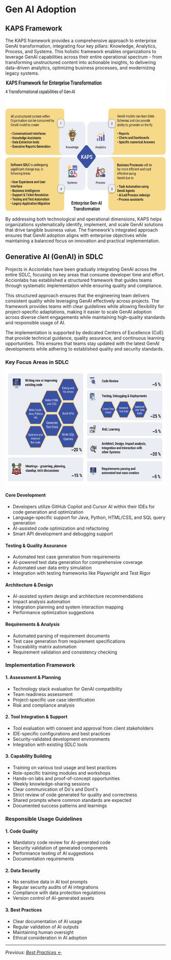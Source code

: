 # Gen AI Adoption

## KAPS Framework

The KAPS framework provides a comprehensive approach to enterprise GenAI transformation, integrating four key pillars: Knowledge, Analytics, Process, and Systems. This holistic framework enables organizations to leverage GenAI capabilities across their entire operational spectrum - from transforming unstructured content into actionable insights, to delivering data-driven analytics, optimizing business processes, and modernizing legacy systems.

<img src="../../../assets/media/image18.png" style="width:6.5in;height:4.25in" />

By addressing both technological and operational dimensions, KAPS helps organizations systematically identify, implement, and scale GenAI solutions that drive tangible business value. The framework's integrated approach ensures that GenAI adoption aligns with enterprise objectives while maintaining a balanced focus on innovation and practical implementation.

## Generative AI (GenAI) in SDLC

Projects in Accionlabs have been gradually integrating GenAI across the entire SDLC, focusing on key areas that consume developer time and effort. Accionlabs has established a structured framework that guides teams through systematic implementation while ensuring quality and compliance.

This structured approach ensures that the engineering team delivers consistent quality while leveraging GenAI effectively across projects. The framework provides teams with clear guidelines while allowing flexibility for project-specific adaptations, making it easier to scale GenAI adoption across diverse client engagements while maintaining high-quality standards and responsible usage of AI.

The implementation is supported by dedicated Centers of Excellence (CoE) that provide technical guidance, quality assurance, and continuous learning opportunities. This ensures that teams stay updated with the latest GenAI developments while adhering to established quality and security standards.

### Key Focus Areas in SDLC

<img src="../../../assets/media/image19.png" style="width:6.5807in;height:3.73558in" />

#### Core Development

- Developers utilize GitHub Copilot and Cursor AI within their IDEs for code generation and optimization
- Language-specific support for Java, Python, HTML/CSS, and SQL query generation
- AI-assisted code optimization and refactoring
- Smart API development and debugging support

#### Testing & Quality Assurance

- Automated test case generation from requirements
- AI-powered test data generation for comprehensive coverage
- Automated user data entry simulation
- Integration with testing frameworks like Playwright and Test Rigor

#### Architecture & Design

- AI-assisted system design and architecture recommendations
- Impact analysis automation
- Integration planning and system interaction mapping
- Performance optimization suggestions

#### Requirements & Analysis

- Automated parsing of requirement documents
- Test case generation from requirement specifications
- Traceability matrix automation
- Requirement validation and consistency checking

### Implementation Framework

#### 1. Assessment & Planning

- Technology stack evaluation for GenAI compatibility
- Team readiness assessment
- Project-specific use case identification
- Risk and compliance analysis

#### 2. Tool Integration & Support

- Tool evaluation with consent and approval from client stakeholders
- IDE-specific configurations and best practices
- Security-validated development environments
- Integration with existing SDLC tools

#### 3. Capability Building

- Training on various tool usage and best practices
- Role-specific training modules and workshops
- Hands-on labs and proof-of-concept opportunities
- Weekly knowledge-sharing sessions
- Clear communication of Do's and Dont's
- Strict review of code generated for quality and correctness
- Shared prompts where common standards are expected
- Documented success patterns and learnings

### Responsible Usage Guidelines

#### 1. Code Quality

- Mandatory code review for AI-generated code
- Security validation of generated components
- Performance testing of AI suggestions
- Documentation requirements

#### 2. Data Security

- No sensitive data in AI tool prompts
- Regular security audits of AI integrations
- Compliance with data protection regulations
- Version control of AI-generated assets

#### 3. Best Practices

- Clear documentation of AI usage
- Regular validation of AI outputs
- Maintaining human oversight
- Ethical consideration in AI adoption



---

*Previous: [Best Practices ←](../best-practices/)*
